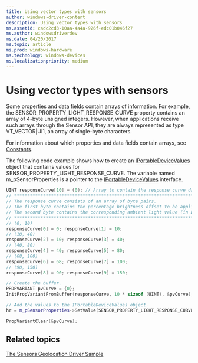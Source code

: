 ```yaml
---
title: Using vector types with sensors
author: windows-driver-content
description: Using vector types with sensors
ms.assetid: cadc2cd3-10aa-4a4a-926f-edc01b046f27
ms.author: windowsdriverdev
ms.date: 04/20/2017
ms.topic: article
ms.prod: windows-hardware
ms.technology: windows-devices
ms.localizationpriority: medium
---
```


# Using vector types with sensors


Some properties and data fields contain arrays of information. For example, the SENSOR\_PROPERTY\_LIGHT\_RESPONSE\_CURVE property contains an array of 4-byte unsigned integers. However, when applications receive such arrays through the Sensor API, they are always represented as type VT\_VECTOR|UI1, an array of single-byte characters.

For information about which properties and data fields contain arrays, see [Constants](about-sensor-constants.md).

The following code example shows how to create an [IPortableDeviceValues](http://go.microsoft.com/fwlink/p/?linkid=131486) object that contains values for SENSOR\_PROPERTY\_LIGHT\_RESPONSE\_CURVE. The variable named m\_pSensorProperties is a pointer to the [IPortableDeviceValues](http://go.microsoft.com/fwlink/p/?linkid=131486) interface.

```cpp
UINT responseCurve[10] = {0}; // Array to contain the response curve data.
// ****************************************************************************************
// The response curve consists of an array of byte pairs.
// The first byte contains the percentage brightness offset to be applied to the display.
// The second byte contains the corresponding ambient light value (in LUX).
// ****************************************************************************************
// (0, 10)
responseCurve[0] = 0; responseCurve[1] = 10;
// (10, 40)
responseCurve[2] = 10; responseCurve[3] = 40;
// (40, 80)
responseCurve[4] = 40; responseCurve[5] = 80;
// (68, 100)
responseCurve[6] = 68; responseCurve[7] = 100;
// (90, 150)
responseCurve[8] = 90; responseCurve[9] = 150;

// Create the buffer.
PROPVARIANT pvCurve = {0};
InitPropVariantFromBuffer(responseCurve, 10 * sizeof (UINT), &pvCurve);

// Add the values to the IPortableDeviceValues object.
hr = m_pSensorProperties->SetValue(SENSOR_PROPERTY_LIGHT_RESPONSE_CURVE, &pvCurve);

PropVariantClear(&pvCurve);

```

## Related topics
[The Sensors Geolocation Driver Sample](https://docs.microsoft.com/windows-hardware/drivers/gnss/sensors-geolocation-driver-sample)




